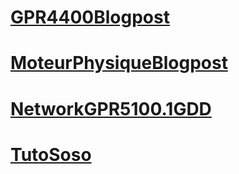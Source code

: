 # [GPR4400Blogpost](https://eleonoradps.github.io/GPR4400Blogpost)
# [MoteurPhysiqueBlogpost](https://eleonoradps.github.io/MoteurPhysiqueBlogpost)
# [NetworkGPR5100.1GDD](https://eleonoradps.github.io/NetworkGPR5100.1GDD)
# [TutoSoso](https://eleonoradps.github.io/TutoSoso)
